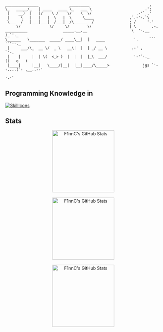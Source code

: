 ```
_______________              _________                           ,
\_   _____/_   | ____   ____ \_   ___ \                        .';
 |    __)  |   |/    \ /    \/    \  \/                    .-'` .'
 |     \   |   |   |  \   |  \     \____                ,`.-'-.`\
 \___  /   |___|___|  /___|  /\______  /                ; /     '-'
     \/             \/     \/        \/                 | \       ,-,
__________                _____.__.__                    \  '-.__   )_`'._
\______   \_______  _____/ ____\__|  |   ____             '.     ```      ``'--._
 |     ___/\_  __ \/  _ \   __\|  |  | _/ __ \           .-' ,                   `'-.
 |    |     |  | \(  <_> )  |  |  |  |_\  ___/            '-'`-._           ((   o   )
 |____|     |__|   \____/|__|  |__|____/\_____>               jgs `'--....(`- ,__..--'
                                                                          '-'`
```
## Programming Knowledge in
[![SkillIcons](https://skillicons.dev/icons?i=py,java,js,html,css,tailwind,sass,docker,linux,ubuntu)](https://skillicons.dev)<br/>


## Stats

<div class="badges-githubstats">
  <p align="center">
    <img src="https://github-readme-stats.vercel.app/api?username=F1nnC&show_icons=true&theme=transparent&title_color=#539BF5&text_color=#768390" alt="F1nnC's GitHub Stats" height="200"  /><br><br>
    <img src="https://github-readme-stats.vercel.app/api/top-langs/?username=F1nnC&theme=transparent&layout=compact" alt="F1nnC's GitHub Stats" height="200" /><br><br>
    <img src="https://streak-stats.demolab.com?user=F1nnC&theme=transparent" alt="F1nnC's GitHub Stats" height="200" />
  </p>
</div>
